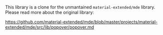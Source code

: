 This library is a clone for the unmantained `material-extended/mde` library. 
Please read more about the original library: 

https://github.com/material-extended/mde/blob/master/projects/material-extended/mde/src/lib/popover/popover.md
